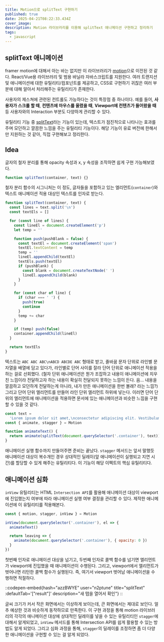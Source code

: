 ```yaml
---
title: Motion으로 splitText 구현하기
published: true
date: 2025-04-21T08:22:33.434Z
cover_image:
description: Motion 라이브러리를 이용해 splitText 애니메이션 구현하고 정리하기
tags:
  - javascript
---
```


## splitText 애니메이션

framer motion에 대해서 아는 바는 없지만 이 라이브러리가 [motion](https://motion.dev/)으로 이전된 것 같다. React/Vue용 라이브러리 및 범용 바닐라 자바스크립트를 지원한다. 여러 트랜지션 및 애니메이션에 대한 유틸리티/컴포넌트를 제공하고, CSS로 구현하기 귀찮은 여러 부분에 대해 알아서 처리해주는 유틸리티가 존재한다.

사용자의 제스쳐에 관련된 컨트롤도 가능하다는 것이 특장점 중 하나이다. 예를 들어, **사용자가 스크롤 할 때**, **컨텐츠에 마우스를 올렸을 때**, **Viewport에 컨텐츠가 들어왔을 때** 등 사용자와의 Interaction 부분도 다양하게 관리할 수 있다.

유틸리티 기능 중 [splitText](https://motion.dev/docs/split-text)라는 기능이 있는데, 텍스트가 점진적으로 나타나는 효과를 주며 모던하고 깔끔한 느낌을 주는 유틸리티 기능이다. 해당 기능이 유료 버전에 한해서만 지원하는 것 같아, 직접 구현해보고 정리한다.

## Idea

글자의 철자 분리를 통해 opacity 속성과 x, y 속성을 조작하면 쉽게 구현 가능해보였다.

```js
function splitText(container, text) {}
```

철자 분리 함수의 시그니처는 이 정도, 글자들을 포함하고 있는 엘리먼트(`container`)와 텍스트 애니메이션 적용 대상인 텍스트를 인자로 받는다.

```js
function splitText(container, text) {
  const lines = text.split('\n')
  const textEls = []

  for (const line of lines) {
    const lineEl = document.createElement('p')
    let temp = ''

    function push(pushBlank = false) {
      const textEl = document.createElement('span')
      textEl.textContent = temp
      temp = ''
      lineEl.appendChild(textEl)
      textEls.push(textEl)
      if (pushBlank) {
        const blank = document.createTextNode(' ')
        lineEl.appendChild(blank)
      }
    }

    for (const char of line) {
      if (char === ' ') {
        push(true)
        continue
      }
      temp += char
    }

    if (temp) push(false)
    container.appendChild(lineEl)
  }

  return textEls
}
```

텍스트는 `ABC ABC ABC\nABCD ABCDE ABC` 형태로 받고, 줄바꿈 문자 단위로 라인별 문자열을 배열에 담고 있다가, 라인별로 단어 사이를 잘라 단어 단위로 애니메이션 적용을 하는 걸로 선회했다. (철자 단위 애니메이션은 뭔가 조잡하고 내용이 애니메이션에 치우친 느낌이라 전달하고자 하는 내용이 확실히 전달되지 못하는 느낌이 든다. 음... 내용을 깔끔하고 모던하게 전달하는게 아니라, 내가 만든 애니메이션을 한번 볼래? 라는 느낌?) 그리고 단어 단위 엘리먼트를 만들어 라인 단위 엘리먼트 하위에 넣는다. 이러면 단어 단위의 엘리먼트에 애니메이션을 적용하면 문서에 있는 애니메이션과 비슷한 느낌을 구현할 수 있을 것 같다.

```js
const text =
  'Lorem ipsum dolor sit amet,\nconsectetur adipiscing elit. Vestibulum imperdiet mauris\nornare turpis semper, non egestas leo ultricies.\nPraesent sed laoreet ex. In eget orci arcu.'
const { animate, stagger } = Motion

function animateText() {
  return animate(splitText(document.querySelector('.container'), text))
}
```

애니메이션 실행 함수까지 만들어주면 준비는 끝났다. `stagger` 메서드는 앞서 말했듯 애니메이션 대상이 복수개인 경우 상대적인 딜레이(앞 애니메이션이 실행되고 지연 시간)를 할당할 수 있게 해주는 유틸리티다. 이 기능이 해당 이펙트의 핵심 유틸리티다.

## 애니메이션 심화

`inView` 유틸리티는 HTML `Intersection API`를 활용해 애니메이션 대상이 viewport에 진입했는지 여부에 따라 애니메이션 실행 여부 결정을 관리할 수 있다. 제작한 애니메이션에 이 유틸리티를 적용해본다.

```js
const { motion, stagger, inView } = Motion

inView(document.querySelector('.container'), el => {
  animateText()

  return leaving => {
    animate(document.querySelector('.container'), { opacity: 0 })
  }
})
```

첫번째 인자로 애니메이션 대상을 넘기고, 두번째 인자로 콜백 함수를 넘기면 엘리먼트가 viewport에 진입했을 때 애니메이션이 수행된다. 그리고, viewport에서 엘리먼트가 벗어나면 리턴한 콜백 함수가 실행된다. 즉, 여기서 viewport 벗어남 애니메이션을 수행하면 적절하다.

::codepen-embed{hash="azzBWYE" user="n2ptune" title="splitText" :defaultTab='["result"]' description="새 탭을 열어서 확인"}
::

글씨 크기가 커서 작은 화면에서는 이상하게 보이는데, 큰 화면에서는 제대로 보인다. 얼추 예상한 것과 비슷하게 동작하므로 만족한다. 이 구현 과정을 통해 motion 라이브러리의 각각의 애니메이션 대상에 상대적인 딜레이를 넣을 수 있는 유틸리티인 `stagger`에 대해서 알게되었고, `inView` 메서드를 통해 Intersection API를 쉽게 활용할 수 있는 방법도 알게 되었다. 그리고 심화 과정을 통해, `stagger`의 딜레이를 조정하면 좀 더 다양한 애니메이션을 구현할 수 있는 걸 알게 되었다.
